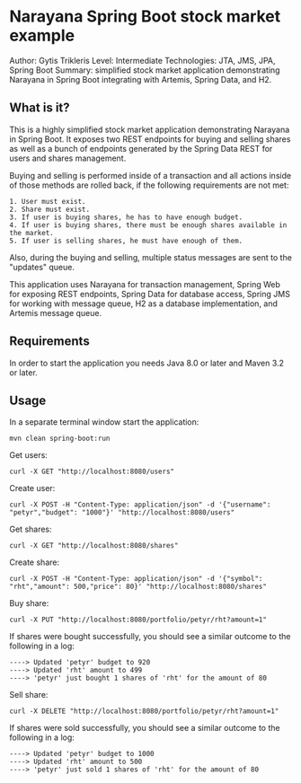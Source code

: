 Narayana Spring Boot stock market example
============================
Author: Gytis Trikleris
Level: Intermediate
Technologies: JTA, JMS, JPA, Spring Boot
Summary: simplified stock market application demonstrating Narayana in Spring Boot integrating with Artemis, Spring Data, and H2.


What is it?
-----------

This is a highly simplified stock market application demonstrating Narayana in Spring Boot. It exposes two REST endpoints for buying and selling shares as well as a bunch of endpoints generated by the Spring Data REST for users and shares management.
 
 Buying and selling is performed inside of a transaction and all actions inside of those methods are rolled back, if the following requirements are not met:
 
    1. User must exist.
    2. Share must exist.
    3. If user is buying shares, he has to have enough budget.
    4. If user is buying shares, there must be enough shares available in the market.
    5. If user is selling shares, he must have enough of them.
    
Also, during the buying and selling, multiple status messages are sent to the "updates" queue.

This application uses Narayana for transaction management, Spring Web for exposing REST endpoints, Spring Data for database access, Spring JMS for working with message queue, H2 as a database implementation, and Artemis message queue.


Requirements
------------

In order to start the application you needs Java 8.0 or later and Maven 3.2 or later.


Usage
-----

In a separate terminal window start the application:

    mvn clean spring-boot:run

Get users:

    curl -X GET "http://localhost:8080/users"

Create user:

    curl -X POST -H "Content-Type: application/json" -d '{"username": "petyr","budget": "1000"}' "http://localhost:8080/users"

Get shares:

    curl -X GET "http://localhost:8080/shares"

Create share:

    curl -X POST -H "Content-Type: application/json" -d '{"symbol": "rht","amount": 500,"price": 80}' "http://localhost:8080/shares"

Buy share:

    curl -X PUT "http://localhost:8080/portfolio/petyr/rht?amount=1"

If shares were bought successfully, you should see a similar outcome to the following in a log:

    ----> Updated 'petyr' budget to 920
    ----> Updated 'rht' amount to 499
    ----> 'petyr' just bought 1 shares of 'rht' for the amount of 80

Sell share:

    curl -X DELETE "http://localhost:8080/portfolio/petyr/rht?amount=1"

If shares were sold successfully, you should see a similar outcome to the following in a log:

    ----> Updated 'petyr' budget to 1000
    ----> Updated 'rht' amount to 500
    ----> 'petyr' just sold 1 shares of 'rht' for the amount of 80